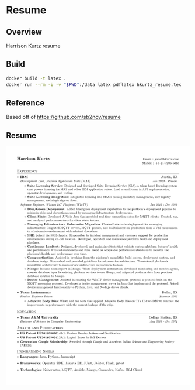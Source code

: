 # Resume

## Overview

Harrison Kurtz resume

## Build

```sh
docker build -t latex .
docker run --rm -i -v "$PWD":/data latex pdflatex hkurtz_resume.tex
```

## Reference

Based off of https://github.com/sb2nov/resume

## Resume

![Resume Screenshot](hkurtz_resume.png)
